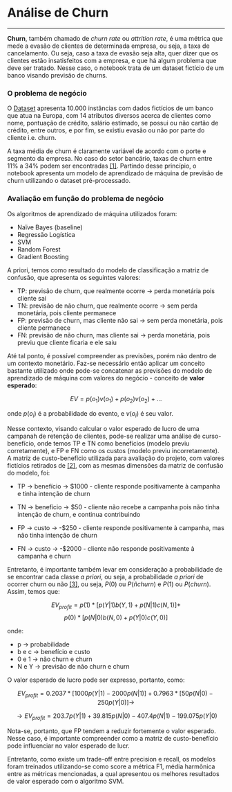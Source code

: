 # Análise de Churn
___

**Churn**, também chamado de *churn rate* ou *attrition rate*, é uma métrica que mede a evasão de clientes de determinada empresa, ou seja, a taxa de cancelamento. Ou seja, caso a taxa de evasão seja alta, quer dizer que os clientes estão insatisfeitos com a empresa, e que há algum problema que deve ser tratado. Nesse caso, o notebook trata de um dataset fictício de um banco visando previsão de churns.

### O problema de negócio
O [Dataset](https://www.kaggle.com/mervetorkan/churndataset?select=churn.csv) apresenta 10.000 instâncias com dados fictícios de um banco que atua na Europa, com 14 atributos diversos acerca de clientes como nome, pontuação de crédito, salário estimado, se possui ou não cartão de crédito, entre outros, e por fim, se existiu evasão ou não por parte do cliente i.e. churn. 

A taxa média de churn é claramente variável de acordo com o porte e segmento da empresa. No caso do setor bancário, taxas de churn entre 11% a 34% podem ser encontradas [[1]](https://thefinancialbrand.com/59779/digital-banking-branch-channel-switching/). Partindo desse princípio, o notebook apresenta um modelo de aprendizado de máquina de previsão de churn utilizando o dataset pré-processado.

### Avaliação em função do problema de negócio

Os algoritmos de aprendizado de máquina utilizados foram:
- Naïve Bayes (baseline)
- Regressão Logística
- SVM
- Random Forest
- Gradient Boosting




A priori, temos como resultado do modelo de classificação a matriz de confusão, que apresenta os seguintes valores:

- TP: previsão de churn, que realmente ocorre $\to$ perda monetária pois cliente sai
- TN: previsão de não churn, que realmente ocorre $\to$ sem perda monetária, pois cliente permanece
- FP: previsão de churn, mas cliente não sai $\to$ sem perda monetária, pois cliente permanece
- FN: previsão de não churn, mas cliente sai $\to$ perda monetária, pois previu que cliente ficaria e ele saiu

Até tal ponto, é possível compreender as previsões, porém não dentro de um contexto monetário. Faz-se necessário então aplicar um conceito bastante utilizado onde pode-se concatenar as previsões do modelo de aprendizado de máquina com valores do negócio - conceito de **valor esperado**:

$$EV = p(o_1)v(o_1) + p(o_2)v(o_2) + ...$$

onde $p(o_i)$ é a probabilidade do evento, e $v(o_i)$ é seu valor.

Nesse contexto, visando calcular o valor esperado de lucro de uma campanah de retenção de clientes, pode-se realizar uma análise de curso-benefício, onde temos TP e TN como benefícios (modelo previu corretamente), e FP e FN como os custos (modelo previu incorretamente). A matriz de custo-benefício utilizada para avaliação do projeto, com valores fictícios retirados de [[2]](http://rstudio-pubs-static.s3.amazonaws.com/277278_427ca6a7ce7c4eb688506efc7a6c2435.html), com as mesmas dimensões da matriz de confusão do modelo, foi:

- TP $\to$ benefício $\to$ $1000 - cliente responde positivamente à campanha e tinha intenção de churn

- TN $\to$ benefício $\to$ $50 - cliente não recebe a campanha pois não tinha intenção de churn, e continua contribuindo

- FP $\to$ custo $\to$ -$250 - cliente responde positivamente à campanha, mas não tinha intenção de churn

- FN $\to$ custo $\to$ -$2000 - cliente não responde positivamente à campanha e churn

Entretanto, é importante também levar em consideração a probabilidade de se encontrar cada classe *a priori*, ou seja, a probabilidade *a priori* de ocorrer churn ou não [[3]](https://www.oreilly.com/library/view/data-science-for/9781449374273/), ou seja, $P(0)$ ou $P(ñ churn)$ e $P(1)$ ou $P(churn)$. Assim, temos que:

$$EV_{profit} = p(1)*[p(Y|1)b(Y,1) + p(N|1)c(N,1)] + $$
$$p(0)*[p(N|0)b(N,0) + p(Y|0)c(Y,0)] $$

onde:
- p $\to$ probabilidade
- b e c $\to$ benefício e custo
- 0 e 1 $\to$ não churn e churn
- N e Y $\to$ previsão de não churn e churn

O valor esperado de lucro pode ser expresso, portanto, como:

$$EV_{profit} = 0.2037*[1000p(Y|1) - 2000p(N|1)] + 0.7963*[50p(N|0) - 250p(Y|0)] \to$$

$$\to EV_{profit} = 203.7p(Y|1) + 39.815p(N|0) - 407.4p(N|1) - 199.075p(Y|0) $$

Nota-se, portanto, que FP tendem a reduzir fortemente o valor esperado. Nesse caso, é importante compreender como a matriz de custo-benefício pode influenciar no valor esperado de lucr.

Entretanto, como existe um trade-off entre precision e recall, os modelos foram treinados utilizando-se como score a métrica F1, média harmônica entre as métricas mencionadas, a qual apresentou os melhores resultados de valor esperado com o algoritmo SVM.

